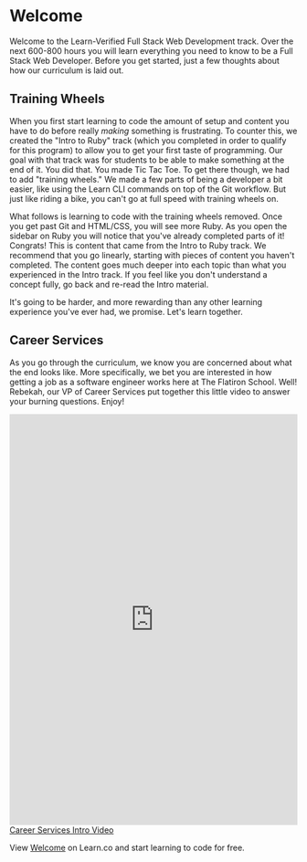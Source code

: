 # Welcome

Welcome to the Learn-Verified Full Stack Web Development track. Over the next 600-800 hours you will learn everything you need to know to be a Full Stack Web Developer. Before you get started, just a few thoughts about how our curriculum is laid out.

## Training Wheels

When you first start learning to code the amount of setup and content you have to do before really *making* something is frustrating. To counter this, we created the "Intro to Ruby" track (which you completed in order to qualify for this program) to allow you to get your first taste of programming. Our goal with that track was for students to be able to make something at the end of it. You did that. You made Tic Tac Toe. To get there though, we had to add "training wheels." We made a few parts of being a developer a bit easier, like using the Learn CLI commands on top of the Git workflow. But just like riding a bike, you can't go at full speed with training wheels on. 

What follows is learning to code with the training wheels removed. Once you get past Git and HTML/CSS, you will see more Ruby. As you open the sidebar on Ruby you will notice that you've already completed parts of it! Congrats! This is content that came from the Intro to Ruby track. We recommend that you go linearly, starting with pieces of content you haven't completed. The content goes much deeper into each topic than what you experienced in the Intro track. If you feel like you don't understand a concept fully, go back and re-read the Intro material.

It's going to be harder, and more rewarding than any other learning experience you've ever had, we promise. Let's learn together.

## Career Services

As you go through the curriculum, we know you are concerned about what the end looks like. More specifically, we bet you are interested in how getting a job as a software engineer works here at The Flatiron School. Well! Rebekah, our VP of Career Services put together this little video to answer your burning questions. Enjoy!

<iframe width="100%" height="720" src="https://www.youtube.com/watch?v=sn5MUV_NY0k?rel=0&amp;showinfo=0" frameborder="0" allowfullscreen></iframe><a href="https://www.youtube.com/watch?v=sn5MUV_NY0k">Career Services Intro Video</a>

<p data-visibility='hidden'>View <a href='https://learn.co/lessons/welcome-to-learn-verified' title='Welcome'>Welcome</a> on Learn.co and start learning to code for free.</p>
